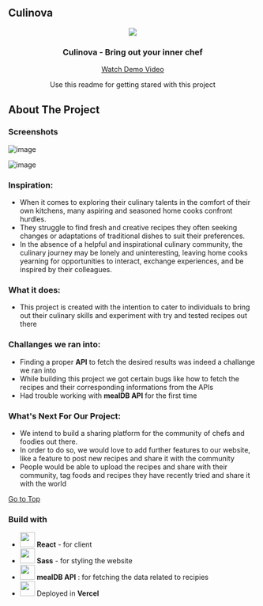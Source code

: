 ## Culinova 

<div align="center">

<img src = "https://github.com/Debaditya-Som/Culinova/assets/121785700/dae28194-d209-41e4-adcd-5b456287416f" border-radius= 50%> 

 <h3 align="center">Culinova - Bring out your inner chef</h3>
  <a align="center" href="">Watch Demo Video</a>

  <p align="center">
    Use this readme for getting stared with this project
</div>



## About The Project
### Screenshots

![image](https://github.com/Debaditya-Som/Culinova/assets/121785700/ba2307db-1226-46d3-ac4e-845b5c65eb89)

![image](https://github.com/Debaditya-Som/Culinova/assets/121785700/019e1ec2-5a51-4ed3-a7d9-12b92c66b4b1)




### Inspiration:

-  When it comes to exploring their culinary talents in the comfort of their own kitchens, many aspiring and seasoned home cooks confront hurdles.
-  They struggle to find fresh and creative recipes they often seeking changes or adaptations of traditional dishes to suit their preferences.
-  In the absence of a helpful and inspirational culinary community, the culinary journey may be lonely and uninteresting, leaving home cooks yearning for opportunities to interact, exchange experiences, and be inspired by their colleagues.

### What it does:
- This project is created with the intention to cater to individuals to bring out their culinary skills and experiment with try and tested recipes out there



### Challanges we ran into:

- Finding a proper **API** to fetch the desired results was indeed a challange we ran into
- While building this project we got certain bugs like how to fetch the recipes and their corresponding informations from the APIs
- Had trouble working with **mealDB API** for the first time

### What's Next For Our Project:

- We intend to build a sharing platform for the community of chefs and foodies out there.
- In order to do so, we would love to add further features to our website, like a feature to post new recipes and share it with the community
- People would be able to upload the recipes and share with their community, tag foods and recipes they have recently tried and share it with the world


[Go to Top](#culinova)


### Build with

- <img src = "https://user-images.githubusercontent.com/25181517/183897015-94a058a6-b86e-4e42-a37f-bf92061753e5.png" height=30px width=30px> **React** - for client 
- <img src = "https://github.com/Debaditya-Som/Culinova/assets/121785700/db0e724e-1b0c-41e9-9480-11f0510f1de8" height=30px width=30px> **Sass** - for styling the website
- <img src = "https://github.com/Debaditya-Som/Culinova/assets/121785700/c141e1e2-b19d-4c01-ae14-81f06cb64ece" height=30px width=30px> **mealDB API** : for fetching the data related to recipies
- <img src = "https://github.com/Debaditya-Som/Culinova/assets/121785700/fbd15bdb-d275-4bc7-8bd6-cde88d7d300f" height=30px width=30px>  Deployed in **Vercel**
